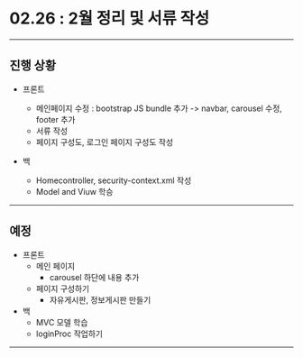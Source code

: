 # 02.26 : 2월 정리 및 서류 작성
---
## 진행 상황
- 프론트
    - 메인페이지 수정 : bootstrap JS bundle 추가 -> navbar, carousel 수정, footer 추가
    - 서류 작성
    - 페이지 구성도, 로그인 페이지 구성도 작성

- 백    
    - Homecontroller, security-context.xml 작성
    - Model and Viuw 학승
---
## 예정
- 프론트 
    - 메인 페이지
        - carousel 하단에 내용 추가
    - 페이지 구성하기
        - 자유게시판, 정보게시판 만들기
- 백
    - MVC 모델 학습
    - loginProc 작업하기
---
